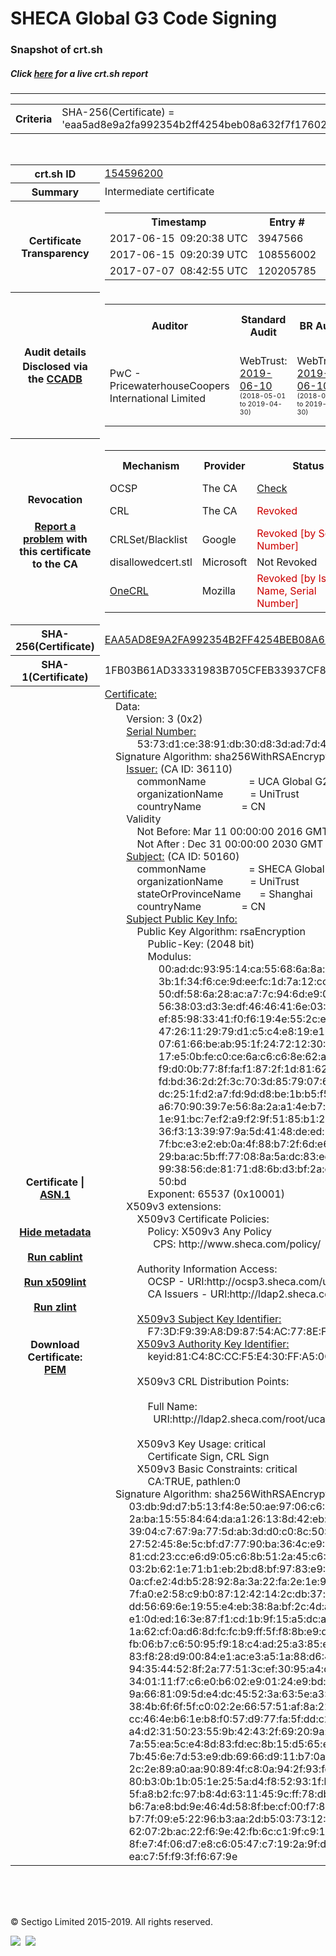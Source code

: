 # SHECA Global G3 Code Signing
### Snapshot of crt.sh
##### Click [here](https://crt.sh/?q=EAA5AD8E9A2FA992354B2FF4254BEB08A632F7F17602604DDED58D73D616D844) for a live crt.sh report

---
<!DOCTYPE HTML PUBLIC "-//W3C//DTD HTML 4.0 Transitional//EN">
<HTML>

<BODY>

<TABLE>
  <TR>
    <TH class="outer">Criteria</TH>
    <TD class="outer">SHA-256(Certificate) = 'eaa5ad8e9a2fa992354b2ff4254beb08a632f7f17602604dded58d73d616d844'</TD>
  </TR>
</TABLE>
<BR>
<TABLE>
  <TR>
    <TH class="outer">crt.sh ID</TH>
    <TD class="outer"><A href="?id=154596200">154596200</A></TD>
  </TR>
  <TR>
    <TH class="outer">Summary</TH>
    <TD class="outer">Intermediate certificate</TD>
  </TR>
  <TR>
    <TH class="outer">Certificate<BR>Transparency</TH>
    <TD class="outer">
<TABLE class="options" style="margin-left:0px">
  <TR>
    <TH>Timestamp</TH>
    <TH>Entry #</TH>
    <TH>Log Operator</TH>
    <TH>Log URL</TH>
  </TR>
  <TR>
    <TD>2017-06-15&nbsp; <FONT class="small">09:20:38 UTC</FONT></TD>
    <TD>3947566</TD>
    <TD>Sectigo</TD>
    <TD>https://dodo.ct.comodo.com</TD>
  </TR>
  <TR>
    <TD>2017-06-15&nbsp; <FONT class="small">09:20:39 UTC</FONT></TD>
    <TD>108556002</TD>
    <TD>Google</TD>
    <TD>https://ct.googleapis.com/rocketeer</TD>
  </TR>
  <TR>
    <TD>2017-07-07&nbsp; <FONT class="small">08:42:55 UTC</FONT></TD>
    <TD>120205785</TD>
    <TD>Google</TD>
    <TD>https://ct.googleapis.com/pilot</TD>
  </TR>
</TABLE>
    </TD>
  </TR>
  <TR>
    <TH class="outer">Audit details<BR>
      <DIV class="small" style="padding-top:3px">Disclosed via the
        <A href="//ccadb-public.secure.force.com/mozilla/PublicAllIntermediateCerts" target="_blank">CCADB</A></DIV>
    </TH>
    <TD class="outer">
<TABLE class="options" style="margin-left:0px">
  <TR>
    <TH>Auditor</TH>
    <TH>Standard Audit</TH>
    <TH>BR Audit</TH>
    <TH>EV SSL Audit</TH>
    <TH>Documents</TH>
    <TH>CCADB</TH>
    <TH>Root Owner / Certificate</TH>
  </TR>
  <TR>
    <TD style="vertical-align:middle">PwC - PricewaterhouseCoopers International Limited</TD>
    <TD>WebTrust:
      <A href="https://www.cpacanada.ca/generichandlers/CPACHandler.ashx?attachmentid=230630" target="_blank">2019-06-10</A>
      <BR><FONT style="font-size:8pt">(2018-05-01 to 2019-04-30)</FONT></TD>
    <TD>WebTrust:
      <A href="https://www.cpacanada.ca/generichandlers/CPACHandler.ashx?attachmentid=230631" target="_blank">2019-06-10</A>
      <BR><FONT style="font-size:8pt">(2018-05-01 to 2019-04-30)</FONT></TD>
    <TD>No    <TD>
      <A href="https://assets-cdn.sheca.com/documents/unitrust-certificate-policy-en-v1.4.2.pdf" target="blank">CP</A>
      <A href="https://assets-cdn.sheca.com/documents/sheca-certification-practice-statement-en-v3.6.4.pdf" target="blank">CPS</A>
    </TD>
    <TD><A href="//ccadb.force.com/0011J00001FC20BQAT" target="_blank">0011J00001FC20BQAT</A></TD>
    <TD><A href="/?id=52590901">Shanghai Electronic Certification Authority Co., Ltd.  (SHECA)</A></TD>
  </TR>
</TABLE>
    </TD>
  </TR>
  <TR>
    <TH class="outer">Revocation<BR><BR>
      <DIV class="small" style="padding-top:3px"><A href="?id=154596200&opt=problemreporting">Report a problem</A> with<BR>this certificate to the CA</DIV></TH>
    <TD class="outer">
      <TABLE class="options" style="margin-left:0px">
        <TR>
          <TH>Mechanism</TH>
          <TH>Provider</TH>
          <TH>Status</TH>
          <TH>Revocation Date</TH>
          <TH>Last Observed in CRL</TH>
          <TH>Last Checked <SPAN style="color:#CC0000;vertical-align:middle;font-size:70%;font-weight:normal">(Error)</SPAN></TH>
        </TR>
        <TR>
          <TD>OCSP</TD>
          <TD>The CA</TD>
          <TD><A href="?id=154596200&opt=ocsp">Check</A></TD>
          <TD><SPAN style="color:#888888">?</SPAN></TD>
          <TD><SPAN style="color:#888888">n/a</SPAN></TD>
          <TD><SPAN style="color:#888888">?</SPAN></TD>
        </TR>
        <TR>
          <TD>CRL</TD>
          <TD>The CA</TD>
          <TD><SPAN style="color:#CC0000">Revoked</SPAN></TD><TD>2018-07-24&nbsp; <FONT class="small">02:50:14 UTC</FONT></TD><TD>2019-09-16&nbsp; <FONT class="small">09:01:12 UTC</FONT></TD><TD>2019-12-04&nbsp; <FONT class="small">16:52:52 UTC</FONT></TD>
        </TR>
        <TR>
          <TD>CRLSet/Blacklist</TD>
          <TD>Google</TD>
          <TD><SPAN style="color:#CC0000">Revoked [by Serial Number]</SPAN></TD>
          <TD><SPAN style="color:#888888">n/a</SPAN></TD>
          <TD><SPAN style="color:#888888">n/a</SPAN></TD>
          <TD><SPAN style="color:#888888">n/a</SPAN></TD>
        </TR>
        <TR>
          <TD>disallowedcert.stl</TD>
          <TD>Microsoft</TD>
          <TD>Not Revoked</TD>
          <TD><SPAN style="color:#888888">n/a</SPAN></TD>
          <TD><SPAN style="color:#888888">n/a</SPAN></TD>
          <TD><SPAN style="color:#888888">n/a</SPAN></TD>
        </TR>
        <TR>
          <TD><A href="/mozilla-onecrl" target="_blank">OneCRL</A></TD>
          <TD>Mozilla</TD>
          <TD><SPAN style="color:#CC0000">Revoked [by Issuer Name, Serial Number]</SPAN></TD><TD>2019-01-18&nbsp; <FONT class="small">11:45:13 UTC</FONT></TD>
          <TD><SPAN style="color:#888888">n/a</SPAN></TD>
          <TD><SPAN style="color:#888888">n/a</SPAN></TD>
        </TR>
      </TABLE>
    </TD>
  </TR>
  <TR>
    <TH class="outer">SHA-256(Certificate)</TH>
    <TD class="outer"><A href="//censys.io/certificates/eaa5ad8e9a2fa992354b2ff4254beb08a632f7f17602604dded58d73d616d844">EAA5AD8E9A2FA992354B2FF4254BEB08A632F7F17602604DDED58D73D616D844</A></TD>
  </TR>
  <TR>
    <TH class="outer">SHA-1(Certificate)</TH>
    <TD class="outer">1FB03B61AD33331983B705CFEB33937CF8EE5EB0</TD>
  </TR>
  <TR>
    <TH class="outer">Certificate | <A href="?asn1=154596200">ASN.1</A>
      <SPAN class="small"><BR>
      <BR><BR><A href="?id=154596200&opt=nometadata">Hide metadata</A>
      <BR><BR><A href="?id=154596200&opt=cablint">Run cablint</A>
      <BR><BR><A href="?id=154596200&opt=x509lint">Run x509lint</A>
      <BR><BR><A href="?id=154596200&opt=zlint">Run zlint</A>
      <BR><BR><BR>Download Certificate: <A href="?d=154596200">PEM</A>
      </SPAN>
    </TH>
    <TD class="text"><A href="?d=154596200">Certificate:</A><BR>&nbsp;&nbsp;&nbsp;&nbsp;Data:<BR>&nbsp;&nbsp;&nbsp;&nbsp;&nbsp;&nbsp;&nbsp;&nbsp;Version:&nbsp;3&nbsp;(0x2)<BR>&nbsp;&nbsp;&nbsp;&nbsp;&nbsp;&nbsp;&nbsp;&nbsp;<A href="?serial=5373d1ce3891db30d83dad7d40919e09">Serial&nbsp;Number:</A><BR>&nbsp;&nbsp;&nbsp;&nbsp;&nbsp;&nbsp;&nbsp;&nbsp;&nbsp;&nbsp;&nbsp;&nbsp;53:73:d1:ce:38:91:db:30:d8:3d:ad:7d:40:91:9e:09<BR>&nbsp;&nbsp;&nbsp;&nbsp;Signature&nbsp;Algorithm:&nbsp;sha256WithRSAEncryption<BR>&nbsp;&nbsp;&nbsp;&nbsp;&nbsp;&nbsp;&nbsp;&nbsp;<A href="?caid=36110">Issuer:</A> <SPAN class="small">(CA ID: 36110)</SPAN><BR>&nbsp;&nbsp;&nbsp;&nbsp;&nbsp;&nbsp;&nbsp;&nbsp;&nbsp;&nbsp;&nbsp;&nbsp;commonName&nbsp;&nbsp;&nbsp;&nbsp;&nbsp;&nbsp;&nbsp;&nbsp;&nbsp;&nbsp;&nbsp;&nbsp;&nbsp;&nbsp;&nbsp;&nbsp;=&nbsp;UCA&nbsp;Global&nbsp;G2&nbsp;Root<BR>&nbsp;&nbsp;&nbsp;&nbsp;&nbsp;&nbsp;&nbsp;&nbsp;&nbsp;&nbsp;&nbsp;&nbsp;organizationName&nbsp;&nbsp;&nbsp;&nbsp;&nbsp;&nbsp;&nbsp;&nbsp;&nbsp;&nbsp;=&nbsp;UniTrust<BR>&nbsp;&nbsp;&nbsp;&nbsp;&nbsp;&nbsp;&nbsp;&nbsp;&nbsp;&nbsp;&nbsp;&nbsp;countryName&nbsp;&nbsp;&nbsp;&nbsp;&nbsp;&nbsp;&nbsp;&nbsp;&nbsp;&nbsp;&nbsp;&nbsp;&nbsp;&nbsp;&nbsp;=&nbsp;CN<BR>&nbsp;&nbsp;&nbsp;&nbsp;&nbsp;&nbsp;&nbsp;&nbsp;Validity<BR>&nbsp;&nbsp;&nbsp;&nbsp;&nbsp;&nbsp;&nbsp;&nbsp;&nbsp;&nbsp;&nbsp;&nbsp;Not&nbsp;Before:&nbsp;Mar&nbsp;11&nbsp;00:00:00&nbsp;2016&nbsp;GMT<BR>&nbsp;&nbsp;&nbsp;&nbsp;&nbsp;&nbsp;&nbsp;&nbsp;&nbsp;&nbsp;&nbsp;&nbsp;Not&nbsp;After&nbsp;:&nbsp;Dec&nbsp;31&nbsp;00:00:00&nbsp;2030&nbsp;GMT<BR>&nbsp;&nbsp;&nbsp;&nbsp;&nbsp;&nbsp;&nbsp;&nbsp;<A href="?caid=50160">Subject:</A> <SPAN class="small">(CA ID: 50160)</SPAN><BR>&nbsp;&nbsp;&nbsp;&nbsp;&nbsp;&nbsp;&nbsp;&nbsp;&nbsp;&nbsp;&nbsp;&nbsp;commonName&nbsp;&nbsp;&nbsp;&nbsp;&nbsp;&nbsp;&nbsp;&nbsp;&nbsp;&nbsp;&nbsp;&nbsp;&nbsp;&nbsp;&nbsp;&nbsp;=&nbsp;SHECA&nbsp;Global&nbsp;G3&nbsp;Code&nbsp;Signing<BR>&nbsp;&nbsp;&nbsp;&nbsp;&nbsp;&nbsp;&nbsp;&nbsp;&nbsp;&nbsp;&nbsp;&nbsp;organizationName&nbsp;&nbsp;&nbsp;&nbsp;&nbsp;&nbsp;&nbsp;&nbsp;&nbsp;&nbsp;=&nbsp;UniTrust<BR>&nbsp;&nbsp;&nbsp;&nbsp;&nbsp;&nbsp;&nbsp;&nbsp;&nbsp;&nbsp;&nbsp;&nbsp;stateOrProvinceName&nbsp;&nbsp;&nbsp;&nbsp;&nbsp;&nbsp;&nbsp;=&nbsp;Shanghai<BR>&nbsp;&nbsp;&nbsp;&nbsp;&nbsp;&nbsp;&nbsp;&nbsp;&nbsp;&nbsp;&nbsp;&nbsp;countryName&nbsp;&nbsp;&nbsp;&nbsp;&nbsp;&nbsp;&nbsp;&nbsp;&nbsp;&nbsp;&nbsp;&nbsp;&nbsp;&nbsp;&nbsp;=&nbsp;CN<BR>&nbsp;&nbsp;&nbsp;&nbsp;&nbsp;&nbsp;&nbsp;&nbsp;<A href="?spkisha256=2c3c80d94ba7aa78f211e067272395c6f2f1351f58ba56ce2bbbabc6022b3944">Subject&nbsp;Public&nbsp;Key&nbsp;Info:</A><BR>&nbsp;&nbsp;&nbsp;&nbsp;&nbsp;&nbsp;&nbsp;&nbsp;&nbsp;&nbsp;&nbsp;&nbsp;Public&nbsp;Key&nbsp;Algorithm:&nbsp;rsaEncryption<BR>&nbsp;&nbsp;&nbsp;&nbsp;&nbsp;&nbsp;&nbsp;&nbsp;&nbsp;&nbsp;&nbsp;&nbsp;&nbsp;&nbsp;&nbsp;&nbsp;Public-Key:&nbsp;(2048&nbsp;bit)<BR>&nbsp;&nbsp;&nbsp;&nbsp;&nbsp;&nbsp;&nbsp;&nbsp;&nbsp;&nbsp;&nbsp;&nbsp;&nbsp;&nbsp;&nbsp;&nbsp;Modulus:<BR>&nbsp;&nbsp;&nbsp;&nbsp;&nbsp;&nbsp;&nbsp;&nbsp;&nbsp;&nbsp;&nbsp;&nbsp;&nbsp;&nbsp;&nbsp;&nbsp;&nbsp;&nbsp;&nbsp;&nbsp;00:ad:dc:93:95:14:ca:55:68:6a:8a:81:b3:28:5e:<BR>&nbsp;&nbsp;&nbsp;&nbsp;&nbsp;&nbsp;&nbsp;&nbsp;&nbsp;&nbsp;&nbsp;&nbsp;&nbsp;&nbsp;&nbsp;&nbsp;&nbsp;&nbsp;&nbsp;&nbsp;3b:1f:34:f6:ce:9d:ee:fc:1d:7a:12:cc:26:c8:68:<BR>&nbsp;&nbsp;&nbsp;&nbsp;&nbsp;&nbsp;&nbsp;&nbsp;&nbsp;&nbsp;&nbsp;&nbsp;&nbsp;&nbsp;&nbsp;&nbsp;&nbsp;&nbsp;&nbsp;&nbsp;50:df:58:6a:28:ac:a7:7c:94:6d:e9:09:25:fb:d5:<BR>&nbsp;&nbsp;&nbsp;&nbsp;&nbsp;&nbsp;&nbsp;&nbsp;&nbsp;&nbsp;&nbsp;&nbsp;&nbsp;&nbsp;&nbsp;&nbsp;&nbsp;&nbsp;&nbsp;&nbsp;56:38:03:d3:3e:df:46:46:41:6e:03:75:7c:ce:4f:<BR>&nbsp;&nbsp;&nbsp;&nbsp;&nbsp;&nbsp;&nbsp;&nbsp;&nbsp;&nbsp;&nbsp;&nbsp;&nbsp;&nbsp;&nbsp;&nbsp;&nbsp;&nbsp;&nbsp;&nbsp;ef:85:98:33:41:f0:f6:19:4e:55:2c:e1:6e:6f:6f:<BR>&nbsp;&nbsp;&nbsp;&nbsp;&nbsp;&nbsp;&nbsp;&nbsp;&nbsp;&nbsp;&nbsp;&nbsp;&nbsp;&nbsp;&nbsp;&nbsp;&nbsp;&nbsp;&nbsp;&nbsp;47:26:11:29:79:d1:c5:c4:e8:19:e1:b5:92:29:6d:<BR>&nbsp;&nbsp;&nbsp;&nbsp;&nbsp;&nbsp;&nbsp;&nbsp;&nbsp;&nbsp;&nbsp;&nbsp;&nbsp;&nbsp;&nbsp;&nbsp;&nbsp;&nbsp;&nbsp;&nbsp;07:61:66:be:ab:95:1f:24:72:12:30:6f:58:8a:9e:<BR>&nbsp;&nbsp;&nbsp;&nbsp;&nbsp;&nbsp;&nbsp;&nbsp;&nbsp;&nbsp;&nbsp;&nbsp;&nbsp;&nbsp;&nbsp;&nbsp;&nbsp;&nbsp;&nbsp;&nbsp;17:e5:0b:fe:c0:ce:6a:c6:c6:8e:62:a4:93:2f:44:<BR>&nbsp;&nbsp;&nbsp;&nbsp;&nbsp;&nbsp;&nbsp;&nbsp;&nbsp;&nbsp;&nbsp;&nbsp;&nbsp;&nbsp;&nbsp;&nbsp;&nbsp;&nbsp;&nbsp;&nbsp;f9:d0:0b:77:8f:fa:f1:87:2f:1d:81:62:b5:95:fa:<BR>&nbsp;&nbsp;&nbsp;&nbsp;&nbsp;&nbsp;&nbsp;&nbsp;&nbsp;&nbsp;&nbsp;&nbsp;&nbsp;&nbsp;&nbsp;&nbsp;&nbsp;&nbsp;&nbsp;&nbsp;fd:bd:36:2d:2f:3c:70:3d:85:79:07:69:7d:88:38:<BR>&nbsp;&nbsp;&nbsp;&nbsp;&nbsp;&nbsp;&nbsp;&nbsp;&nbsp;&nbsp;&nbsp;&nbsp;&nbsp;&nbsp;&nbsp;&nbsp;&nbsp;&nbsp;&nbsp;&nbsp;dc:25:1f:d2:a7:fd:9d:d8:be:1b:b5:f5:77:91:1d:<BR>&nbsp;&nbsp;&nbsp;&nbsp;&nbsp;&nbsp;&nbsp;&nbsp;&nbsp;&nbsp;&nbsp;&nbsp;&nbsp;&nbsp;&nbsp;&nbsp;&nbsp;&nbsp;&nbsp;&nbsp;a6:70:90:39:7e:56:8a:2a:a1:4e:b7:b3:a9:04:2b:<BR>&nbsp;&nbsp;&nbsp;&nbsp;&nbsp;&nbsp;&nbsp;&nbsp;&nbsp;&nbsp;&nbsp;&nbsp;&nbsp;&nbsp;&nbsp;&nbsp;&nbsp;&nbsp;&nbsp;&nbsp;1e:91:bc:7e:f2:a9:f2:9f:51:85:b1:22:b7:01:e4:<BR>&nbsp;&nbsp;&nbsp;&nbsp;&nbsp;&nbsp;&nbsp;&nbsp;&nbsp;&nbsp;&nbsp;&nbsp;&nbsp;&nbsp;&nbsp;&nbsp;&nbsp;&nbsp;&nbsp;&nbsp;36:f3:13:39:97:9a:5d:41:48:de:ed:91:04:cb:95:<BR>&nbsp;&nbsp;&nbsp;&nbsp;&nbsp;&nbsp;&nbsp;&nbsp;&nbsp;&nbsp;&nbsp;&nbsp;&nbsp;&nbsp;&nbsp;&nbsp;&nbsp;&nbsp;&nbsp;&nbsp;7f:bc:e3:e2:eb:0a:4f:88:b7:2f:6d:e6:19:27:44:<BR>&nbsp;&nbsp;&nbsp;&nbsp;&nbsp;&nbsp;&nbsp;&nbsp;&nbsp;&nbsp;&nbsp;&nbsp;&nbsp;&nbsp;&nbsp;&nbsp;&nbsp;&nbsp;&nbsp;&nbsp;29:ba:ac:5b:ff:77:08:8a:5a:dc:83:ed:cc:28:30:<BR>&nbsp;&nbsp;&nbsp;&nbsp;&nbsp;&nbsp;&nbsp;&nbsp;&nbsp;&nbsp;&nbsp;&nbsp;&nbsp;&nbsp;&nbsp;&nbsp;&nbsp;&nbsp;&nbsp;&nbsp;99:38:56:de:81:71:d8:6b:d3:bf:2a:cf:15:8d:99:<BR>&nbsp;&nbsp;&nbsp;&nbsp;&nbsp;&nbsp;&nbsp;&nbsp;&nbsp;&nbsp;&nbsp;&nbsp;&nbsp;&nbsp;&nbsp;&nbsp;&nbsp;&nbsp;&nbsp;&nbsp;50:bd<BR>&nbsp;&nbsp;&nbsp;&nbsp;&nbsp;&nbsp;&nbsp;&nbsp;&nbsp;&nbsp;&nbsp;&nbsp;&nbsp;&nbsp;&nbsp;&nbsp;Exponent:&nbsp;65537&nbsp;(0x10001)<BR>&nbsp;&nbsp;&nbsp;&nbsp;&nbsp;&nbsp;&nbsp;&nbsp;X509v3&nbsp;extensions:<BR>&nbsp;&nbsp;&nbsp;&nbsp;&nbsp;&nbsp;&nbsp;&nbsp;&nbsp;&nbsp;&nbsp;&nbsp;X509v3&nbsp;Certificate&nbsp;Policies:&nbsp;<BR>&nbsp;&nbsp;&nbsp;&nbsp;&nbsp;&nbsp;&nbsp;&nbsp;&nbsp;&nbsp;&nbsp;&nbsp;&nbsp;&nbsp;&nbsp;&nbsp;Policy:&nbsp;X509v3&nbsp;Any&nbsp;Policy<BR>&nbsp;&nbsp;&nbsp;&nbsp;&nbsp;&nbsp;&nbsp;&nbsp;&nbsp;&nbsp;&nbsp;&nbsp;&nbsp;&nbsp;&nbsp;&nbsp;&nbsp;&nbsp;CPS:&nbsp;http://www.sheca.com/policy/<BR><BR>&nbsp;&nbsp;&nbsp;&nbsp;&nbsp;&nbsp;&nbsp;&nbsp;&nbsp;&nbsp;&nbsp;&nbsp;Authority&nbsp;Information&nbsp;Access:&nbsp;<BR>&nbsp;&nbsp;&nbsp;&nbsp;&nbsp;&nbsp;&nbsp;&nbsp;&nbsp;&nbsp;&nbsp;&nbsp;&nbsp;&nbsp;&nbsp;&nbsp;OCSP&nbsp;-&nbsp;URI:http://ocsp3.sheca.com/ucaglobalg2root/ucaglobalg2root.ocsp<BR>&nbsp;&nbsp;&nbsp;&nbsp;&nbsp;&nbsp;&nbsp;&nbsp;&nbsp;&nbsp;&nbsp;&nbsp;&nbsp;&nbsp;&nbsp;&nbsp;CA&nbsp;Issuers&nbsp;-&nbsp;URI:http://ldap2.sheca.com/root/ucaglobalg2root.der<BR><BR>&nbsp;&nbsp;&nbsp;&nbsp;&nbsp;&nbsp;&nbsp;&nbsp;&nbsp;&nbsp;&nbsp;&nbsp;<A href="?ski=f73df939a8d98754ac778ef5d995eef835ab9439">X509v3&nbsp;Subject&nbsp;Key&nbsp;Identifier:</A><BR>&nbsp;&nbsp;&nbsp;&nbsp;&nbsp;&nbsp;&nbsp;&nbsp;&nbsp;&nbsp;&nbsp;&nbsp;&nbsp;&nbsp;&nbsp;&nbsp;F7:3D:F9:39:A8:D9:87:54:AC:77:8E:F5:D9:95:EE:F8:35:AB:94:39<BR>&nbsp;&nbsp;&nbsp;&nbsp;&nbsp;&nbsp;&nbsp;&nbsp;&nbsp;&nbsp;&nbsp;&nbsp;<A href="?ski=81c48cccf5e430ffa50c085f8c1567217401dfdf">X509v3&nbsp;Authority&nbsp;Key&nbsp;Identifier:</A><BR>&nbsp;&nbsp;&nbsp;&nbsp;&nbsp;&nbsp;&nbsp;&nbsp;&nbsp;&nbsp;&nbsp;&nbsp;&nbsp;&nbsp;&nbsp;&nbsp;keyid:81:C4:8C:CC:F5:E4:30:FF:A5:0C:08:5F:8C:15:67:21:74:01:DF:DF<BR><BR>&nbsp;&nbsp;&nbsp;&nbsp;&nbsp;&nbsp;&nbsp;&nbsp;&nbsp;&nbsp;&nbsp;&nbsp;X509v3&nbsp;CRL&nbsp;Distribution&nbsp;Points:&nbsp;<BR><BR>&nbsp;&nbsp;&nbsp;&nbsp;&nbsp;&nbsp;&nbsp;&nbsp;&nbsp;&nbsp;&nbsp;&nbsp;&nbsp;&nbsp;&nbsp;&nbsp;Full&nbsp;Name:<BR>&nbsp;&nbsp;&nbsp;&nbsp;&nbsp;&nbsp;&nbsp;&nbsp;&nbsp;&nbsp;&nbsp;&nbsp;&nbsp;&nbsp;&nbsp;&nbsp;&nbsp;&nbsp;URI:http://ldap2.sheca.com/root/ucaglobalg2.crl<BR><BR>&nbsp;&nbsp;&nbsp;&nbsp;&nbsp;&nbsp;&nbsp;&nbsp;&nbsp;&nbsp;&nbsp;&nbsp;X509v3&nbsp;Key&nbsp;Usage:&nbsp;critical<BR>&nbsp;&nbsp;&nbsp;&nbsp;&nbsp;&nbsp;&nbsp;&nbsp;&nbsp;&nbsp;&nbsp;&nbsp;&nbsp;&nbsp;&nbsp;&nbsp;Certificate&nbsp;Sign,&nbsp;CRL&nbsp;Sign<BR>&nbsp;&nbsp;&nbsp;&nbsp;&nbsp;&nbsp;&nbsp;&nbsp;&nbsp;&nbsp;&nbsp;&nbsp;X509v3&nbsp;Basic&nbsp;Constraints:&nbsp;critical<BR>&nbsp;&nbsp;&nbsp;&nbsp;&nbsp;&nbsp;&nbsp;&nbsp;&nbsp;&nbsp;&nbsp;&nbsp;&nbsp;&nbsp;&nbsp;&nbsp;CA:TRUE,&nbsp;pathlen:0<BR>&nbsp;&nbsp;&nbsp;&nbsp;Signature&nbsp;Algorithm:&nbsp;sha256WithRSAEncryption<BR>&nbsp;&nbsp;&nbsp;&nbsp;&nbsp;&nbsp;&nbsp;&nbsp;&nbsp;03:db:9d:d7:b5:13:f4:8e:50:ae:97:06:c6:8d:34:26:15:48:<BR>&nbsp;&nbsp;&nbsp;&nbsp;&nbsp;&nbsp;&nbsp;&nbsp;&nbsp;2a:ba:15:55:84:64:da:a1:26:13:8d:42:eb:37:a6:23:16:5d:<BR>&nbsp;&nbsp;&nbsp;&nbsp;&nbsp;&nbsp;&nbsp;&nbsp;&nbsp;39:04:c7:67:9a:77:5d:ab:3d:d0:c0:8c:50:2f:58:07:87:2b:<BR>&nbsp;&nbsp;&nbsp;&nbsp;&nbsp;&nbsp;&nbsp;&nbsp;&nbsp;27:52:45:8e:5c:bf:d7:77:90:ba:36:4c:e9:22:c7:7f:43:19:<BR>&nbsp;&nbsp;&nbsp;&nbsp;&nbsp;&nbsp;&nbsp;&nbsp;&nbsp;81:cd:23:cc:e6:d9:05:c6:8b:51:2a:45:c6:2c:23:82:e9:ab:<BR>&nbsp;&nbsp;&nbsp;&nbsp;&nbsp;&nbsp;&nbsp;&nbsp;&nbsp;03:2b:62:1e:71:b1:eb:2b:d8:bf:97:83:e9:0d:c0:7a:7d:8c:<BR>&nbsp;&nbsp;&nbsp;&nbsp;&nbsp;&nbsp;&nbsp;&nbsp;&nbsp;0a:cf:e2:4d:b5:28:92:8a:3a:22:fa:2e:1e:96:35:a5:d3:a9:<BR>&nbsp;&nbsp;&nbsp;&nbsp;&nbsp;&nbsp;&nbsp;&nbsp;&nbsp;7f:a0:e2:58:c9:b0:87:12:42:14:2c:db:37:a7:ce:c8:77:05:<BR>&nbsp;&nbsp;&nbsp;&nbsp;&nbsp;&nbsp;&nbsp;&nbsp;&nbsp;dd:56:69:6e:19:55:e4:eb:38:8a:bf:2c:4d:af:5f:98:cd:5f:<BR>&nbsp;&nbsp;&nbsp;&nbsp;&nbsp;&nbsp;&nbsp;&nbsp;&nbsp;e1:0d:ed:16:3e:87:f1:cd:1b:9f:15:a5:dc:aa:d3:d1:03:21:<BR>&nbsp;&nbsp;&nbsp;&nbsp;&nbsp;&nbsp;&nbsp;&nbsp;&nbsp;1a:62:cf:0a:d6:8d:fc:fc:b9:ff:5f:f8:8b:e9:da:3d:95:a8:<BR>&nbsp;&nbsp;&nbsp;&nbsp;&nbsp;&nbsp;&nbsp;&nbsp;&nbsp;fb:06:b7:c6:50:95:f9:18:c4:ad:25:a3:85:e5:8e:de:7e:70:<BR>&nbsp;&nbsp;&nbsp;&nbsp;&nbsp;&nbsp;&nbsp;&nbsp;&nbsp;83:f8:28:d9:00:84:e1:ac:e3:a5:1a:88:d6:44:d4:c2:3e:ed:<BR>&nbsp;&nbsp;&nbsp;&nbsp;&nbsp;&nbsp;&nbsp;&nbsp;&nbsp;94:35:44:52:8f:2a:77:51:3c:ef:30:95:a4:dc:9a:2e:4c:ce:<BR>&nbsp;&nbsp;&nbsp;&nbsp;&nbsp;&nbsp;&nbsp;&nbsp;&nbsp;34:01:11:f7:c6:e0:b6:02:e9:01:24:e9:bd:2d:a3:26:30:9e:<BR>&nbsp;&nbsp;&nbsp;&nbsp;&nbsp;&nbsp;&nbsp;&nbsp;&nbsp;9a:66:81:09:5d:e4:dc:45:52:3a:63:5e:a3:57:93:e6:d5:ec:<BR>&nbsp;&nbsp;&nbsp;&nbsp;&nbsp;&nbsp;&nbsp;&nbsp;&nbsp;38:4b:6f:6f:5f:c0:02:2e:66:57:51:af:8a:22:f9:6e:5d:0e:<BR>&nbsp;&nbsp;&nbsp;&nbsp;&nbsp;&nbsp;&nbsp;&nbsp;&nbsp;cc:46:4e:b6:1e:b8:f0:57:d9:77:fa:5f:dd:c2:77:4c:0b:10:<BR>&nbsp;&nbsp;&nbsp;&nbsp;&nbsp;&nbsp;&nbsp;&nbsp;&nbsp;a4:d2:31:50:23:55:9b:42:43:2f:69:20:9a:fc:fa:e4:ca:3a:<BR>&nbsp;&nbsp;&nbsp;&nbsp;&nbsp;&nbsp;&nbsp;&nbsp;&nbsp;7a:55:ea:5c:e4:8d:83:fd:ec:8b:15:d5:65:e9:d1:77:47:c9:<BR>&nbsp;&nbsp;&nbsp;&nbsp;&nbsp;&nbsp;&nbsp;&nbsp;&nbsp;7b:45:6e:7d:53:e9:db:69:66:d9:11:b7:0a:01:d8:f1:b4:27:<BR>&nbsp;&nbsp;&nbsp;&nbsp;&nbsp;&nbsp;&nbsp;&nbsp;&nbsp;2c:2e:89:a0:aa:90:89:4f:c8:0a:94:2f:93:fd:f9:32:44:88:<BR>&nbsp;&nbsp;&nbsp;&nbsp;&nbsp;&nbsp;&nbsp;&nbsp;&nbsp;80:b3:0b:1b:05:1e:25:5a:d4:f8:52:93:1f:b5:19:7a:7f:8c:<BR>&nbsp;&nbsp;&nbsp;&nbsp;&nbsp;&nbsp;&nbsp;&nbsp;&nbsp;5f:a8:b2:fc:97:b8:4d:63:11:45:9c:ff:78:db:73:17:64:d1:<BR>&nbsp;&nbsp;&nbsp;&nbsp;&nbsp;&nbsp;&nbsp;&nbsp;&nbsp;b6:7a:e8:bd:9e:46:4d:58:8f:be:cf:00:f7:81:8b:aa:6f:9c:<BR>&nbsp;&nbsp;&nbsp;&nbsp;&nbsp;&nbsp;&nbsp;&nbsp;&nbsp;b7:7f:09:e5:22:96:b3:aa:2d:b5:03:73:12:27:6d:e9:cd:04:<BR>&nbsp;&nbsp;&nbsp;&nbsp;&nbsp;&nbsp;&nbsp;&nbsp;&nbsp;62:07:2b:ac:22:f6:9e:42:fb:6c:c1:9f:c9:1e:39:6d:96:d6:<BR>&nbsp;&nbsp;&nbsp;&nbsp;&nbsp;&nbsp;&nbsp;&nbsp;&nbsp;8f:e7:4f:06:d7:e8:c6:05:47:c7:19:2a:9f:d9:58:2c:2c:4f:<BR>&nbsp;&nbsp;&nbsp;&nbsp;&nbsp;&nbsp;&nbsp;&nbsp;&nbsp;ea:c7:5f:f9:3f:f6:67:9e<BR>    </TD>
  </TR>
</TABLE>

  <BR><BR><BR>

  <P class="copyright">&copy; Sectigo Limited 2015-2019. All rights reserved.</P>
  <DIV>
    <A href="https://sectigo.com/"><IMG src="/sectigo_s.png"></A>
    &nbsp;<A href="https://github.com/crtsh"><IMG src="/GitHub-Mark-32px.png"></A>
  </DIV>
</BODY>
</HTML>
